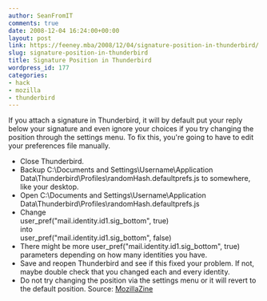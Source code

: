 ```yaml
---
author: SeanFromIT
comments: true
date: 2008-12-04 16:24:00+00:00
layout: post
link: https://feeney.mba/2008/12/04/signature-position-in-thunderbird/
slug: signature-position-in-thunderbird
title: Signature Position in Thunderbird
wordpress_id: 177
categories:
- hack
- mozilla
- thunderbird
---
```


If you attach a signature in Thunderbird, it will by default put your reply below your signature and even ignore your choices if you try changing the position through the settings menu. To fix this, you're going to have to edit your preferences file manually.  


  * Close Thunderbird.
  * Backup C:\Documents and Settings\Username\Application Data\Thunderbird\Profiles\randomHash.defaultprefs.js to somewhere, like your desktop.
  * Open C:\Documents and Settings\Username\Application Data\Thunderbird\Profiles\randomHash.defaultprefs.js
  * Change  
user_pref("mail.identity.id1.sig_bottom", true)  
into  
user_pref("mail.identity.id1.sig_bottom", false)
  * There might be more user_pref("mail.identity.id1.sig_bottom", true) parameters depending on how many identities you have.
  * Save and reopen Thunderbird and see if this fixed your problem. If not, maybe double check that you changed each and every identity.
  * Do not try changing the position via the settings menu or it will revert to the default position.
Source: [MozillaZine](http://forums.mozillazine.org/viewtopic.php?f=39&t=270915&start=0&st=0&sk=t&sd=a)
